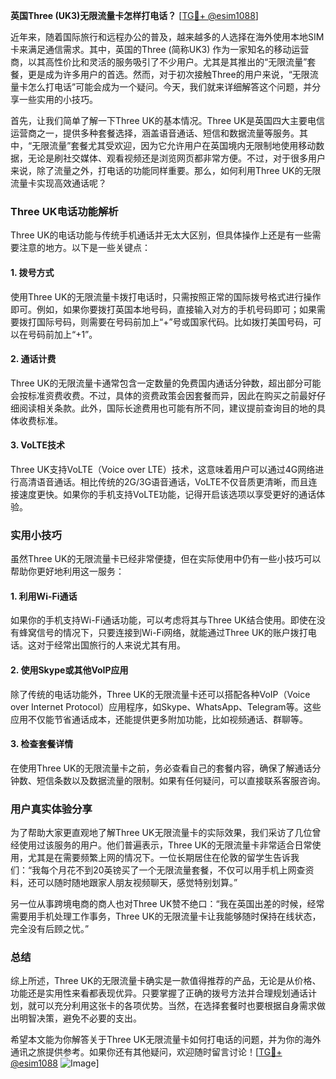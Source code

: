 **英国Three (UK3)无限流量卡怎样打电话？** [[TG💪+ @esim1088](https://t.me/s/esim1088)]

近年来，随着国际旅行和远程办公的普及，越来越多的人选择在海外使用本地SIM卡来满足通信需求。其中，英国的Three (简称UK3) 作为一家知名的移动运营商，以其高性价比和灵活的服务吸引了不少用户。尤其是其推出的“无限流量”套餐，更是成为许多用户的首选。然而，对于初次接触Three的用户来说，“无限流量卡怎么打电话”可能会成为一个疑问。今天，我们就来详细解答这个问题，并分享一些实用的小技巧。

首先，让我们简单了解一下Three UK的基本情况。Three UK是英国四大主要电信运营商之一，提供多种套餐选择，涵盖语音通话、短信和数据流量等服务。其中，“无限流量”套餐尤其受欢迎，因为它允许用户在英国境内无限制地使用移动数据，无论是刷社交媒体、观看视频还是浏览网页都非常方便。不过，对于很多用户来说，除了流量之外，打电话的功能同样重要。那么，如何利用Three UK的无限流量卡实现高效通话呢？

### Three UK电话功能解析

Three UK的电话功能与传统手机通话并无太大区别，但具体操作上还是有一些需要注意的地方。以下是一些关键点：

#### 1. **拨号方式**
   使用Three UK的无限流量卡拨打电话时，只需按照正常的国际拨号格式进行操作即可。例如，如果你要拨打英国本地号码，直接输入对方的手机号码即可；如果需要拨打国际号码，则需要在号码前加上“+”号或国家代码。比如拨打美国号码，可以在号码前加上“+1”。

#### 2. **通话计费**
   Three UK的无限流量卡通常包含一定数量的免费国内通话分钟数，超出部分可能会按标准资费收费。不过，具体的资费政策会因套餐而异，因此在购买之前最好仔细阅读相关条款。此外，国际长途费用也可能有所不同，建议提前查询目的地的具体收费标准。

#### 3. **VoLTE技术**
   Three UK支持VoLTE（Voice over LTE）技术，这意味着用户可以通过4G网络进行高清语音通话。相比传统的2G/3G语音通话，VoLTE不仅音质更清晰，而且连接速度更快。如果你的手机支持VoLTE功能，记得开启该选项以享受更好的通话体验。

### 实用小技巧

虽然Three UK的无限流量卡已经非常便捷，但在实际使用中仍有一些小技巧可以帮助你更好地利用这一服务：

#### 1. **利用Wi-Fi通话**
   如果你的手机支持Wi-Fi通话功能，可以考虑将其与Three UK结合使用。即使在没有蜂窝信号的情况下，只要连接到Wi-Fi网络，就能通过Three UK的账户拨打电话。这对于经常出国旅行的人来说尤其有用。

#### 2. **使用Skype或其他VoIP应用**
   除了传统的电话功能外，Three UK的无限流量卡还可以搭配各种VoIP（Voice over Internet Protocol）应用程序，如Skype、WhatsApp、Telegram等。这些应用不仅能节省通话成本，还能提供更多附加功能，比如视频通话、群聊等。

#### 3. **检查套餐详情**
   在使用Three UK的无限流量卡之前，务必查看自己的套餐内容，确保了解通话分钟数、短信条数以及数据流量的限制。如果有任何疑问，可以直接联系客服咨询。

### 用户真实体验分享

为了帮助大家更直观地了解Three UK无限流量卡的实际效果，我们采访了几位曾经使用过该服务的用户。他们普遍表示，Three UK的无限流量卡非常适合日常使用，尤其是在需要频繁上网的情况下。一位长期居住在伦敦的留学生告诉我们：“我每个月花不到20英镑买了一个无限流量套餐，不仅可以用手机上网查资料，还可以随时随地跟家人朋友视频聊天，感觉特别划算。”

另一位从事跨境电商的商人也对Three UK赞不绝口：“我在英国出差的时候，经常需要用手机处理工作事务，Three UK的无限流量卡让我能够随时保持在线状态，完全没有后顾之忧。”

### 总结

综上所述，Three UK的无限流量卡确实是一款值得推荐的产品，无论是从价格、功能还是实用性来看都表现优异。只要掌握了正确的拨号方法并合理规划通话计划，就可以充分利用这张卡的各项优势。当然，在选择套餐时也要根据自身需求做出明智决策，避免不必要的支出。

希望本文能为你解答关于Three UK无限流量卡如何打电话的问题，并为你的海外通讯之旅提供参考。如果你还有其他疑问，欢迎随时留言讨论！[[TG💪+ @esim1088](https://t.me/s/esim1088) ![Image](https://i.postimg.cc/4NQfJmqS/Snipaste-2025-05-13-00-14-12.png)]